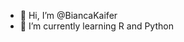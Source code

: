 - 👋 Hi, I’m @BiancaKaifer
- 🌱 I’m currently learning R and Python


<!---
BiancaKaifer/BiancaKaifer is a ✨ special ✨ repository because its `README.md` (this file) appears on your GitHub profile.
You can click the Preview link to take a look at your changes.
--->
